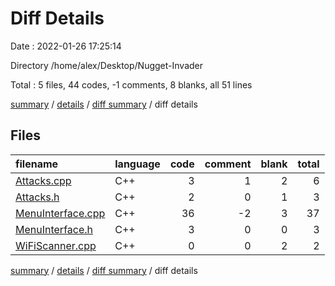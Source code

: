 # Diff Details

Date : 2022-01-26 17:25:14

Directory /home/alex/Desktop/Nugget-Invader

Total : 5 files,  44 codes, -1 comments, 8 blanks, all 51 lines

[summary](results.md) / [details](details.md) / [diff summary](diff.md) / diff details

## Files
| filename | language | code | comment | blank | total |
| :--- | :--- | ---: | ---: | ---: | ---: |
| [Attacks.cpp](/Attacks.cpp) | C++ | 3 | 1 | 2 | 6 |
| [Attacks.h](/Attacks.h) | C++ | 2 | 0 | 1 | 3 |
| [MenuInterface.cpp](/MenuInterface.cpp) | C++ | 36 | -2 | 3 | 37 |
| [MenuInterface.h](/MenuInterface.h) | C++ | 3 | 0 | 0 | 3 |
| [WiFiScanner.cpp](/WiFiScanner.cpp) | C++ | 0 | 0 | 2 | 2 |

[summary](results.md) / [details](details.md) / [diff summary](diff.md) / diff details
